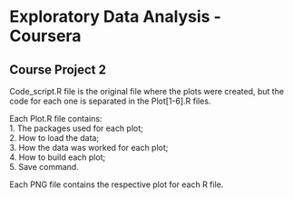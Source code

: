 # Exploratory Data Analysis - Coursera 

## Course Project 2

Code_script.R file is the original file where the plots were created, but the code for each one is separated in the Plot[1-6].R files.  

Each Plot.R file contains:  
    1. The packages used for each plot;  
    2. How to load the data;  
    3. How the data was worked for each plot;  
    4. How to build each plot;  
    5. Save command.    
    
Each PNG file contains the respective plot for each R file.  
